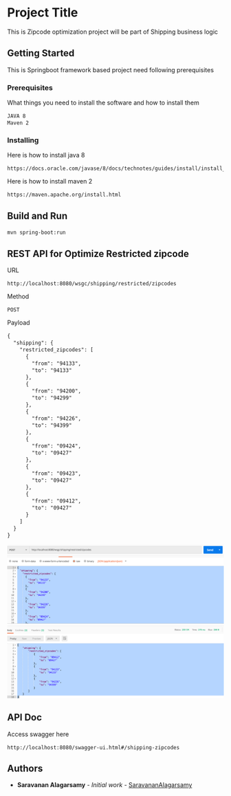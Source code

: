 # Project Title

This is Zipcode optimization project will be part of Shipping business logic 

## Getting Started

This is Springboot framework based project need following prerequisites 

### Prerequisites

What things you need to install the software and how to install them

```
JAVA 8 
Maven 2
```

### Installing

Here is how to install java 8

```
https://docs.oracle.com/javase/8/docs/technotes/guides/install/install_overview.html
```

Here is how to install maven 2

```
https://maven.apache.org/install.html
```
## Build and Run

```
mvn spring-boot:run
```

## REST API for Optimize Restricted zipcode 

URL
```
http://localhost:8080/wsgc/shipping/restricted/zipcodes

```

Method 
```
POST

```

Payload
```
{
  "shipping": {
    "restricted_zipcodes": [
      {
        "from": "94133",
        "to": "94133"
      },
      {
        "from": "94200",
        "to": "94299"
      },
      {
        "from": "94226",
        "to": "94399"
      },
      {
        "from": "09424",
        "to": "09427"
      },
      {
        "from": "09423",
        "to": "09427"
      },
      {
        "from": "09412",
        "to": "09427"
      }
    ]
  }
}

```

![alt tag](https://raw.githubusercontent.com/saravananalagarsamy/zipcode/master/HowToRun.jpg "How to run in postman")

## API Doc 

Access swagger here 

```
http://localhost:8080/swagger-ui.html#/shipping-zipcodes

```

## Authors

* **Saravanan Alagarsamy** - *Initial work* - [SaravananAlagarsamy](https://github.com/saravananalagarsamy)
